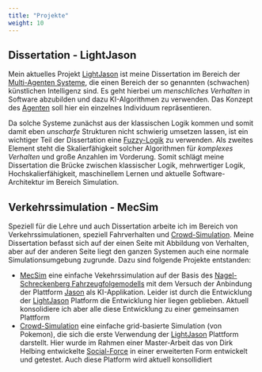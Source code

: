 ```yaml
---
title: "Projekte"
weight: 10
---
```

## Dissertation - LightJason

Mein aktuelles Projekt [LightJason](http://lightjason.org) ist meine Dissertation im Bereich der [Multi-Agenten Systeme](https://de.wikipedia.org/wiki/Multiagentensystem), die einen Bereich der so genannten (schwachen) künstlichen Intelligenz sind. Es geht hierbei um _menschliches Verhalten_ in Software abzubilden und dazu KI-Algorithmen zu verwenden. Das Konzept des [Agenten](https://de.wikipedia.org/wiki/Software-Agent) soll hier ein einzelnes Individuum repräsentieren. 

Da solche Systeme zunächst aus der klassischen Logik kommen und somit damit eben _unscharfe_ Strukturen nicht schwierig umsetzen lassen, ist ein wichtiger Teil der Dissertation eine [Fuzzy-Logik](https://de.wikipedia.org/wiki/Fuzzylogik) zu verwenden. Als zweites Element steht die Skalierfähigkeit solcher Algorithmen für _komplexes Verhalten_ und große Anzahlen im Vorderung. Somit schlägt meine Dissertation die Brücke zwischen klassischer Logik, mehrwertiger Logik, Hochskalierfähigkeit, maschinellem Lernen und aktuelle Software-Architektur im Bereich Simulation.


## Verkehrssimulation - MecSim

Speziell für die Lehre und auch Dissertation arbeite ich im Bereich von Verkehrssimulationen, speziell Fahrverhalten und [Crowd-Simulation](https://de.wikipedia.org/wiki/Gruppensimulation). Meine Dissertation befasst sich auf der einen Seite mit Abbildung von Verhalten, aber auf der anderen Seite liegt den ganzen Systemen auch eine normale Simulationsumgebung zugrunde. Dazu sind folgende Projekte entstanden:

* [MecSim](http://github.com/flashpixx/MecSim) eine einfache Vekehrssimulation auf der Basis des [Nagel-Schreckenberg Fahrzeugfolgemodells](https://de.wikipedia.org/wiki/Nagel-Schreckenberg-Modell) mit dem Versuch der Anbindung der Plattform [Jason](http://jason.sourceforge.net/) als KI-Applikation. Leider ist durch die Entwicklung der [LightJason](http://lightjason.org) Platform die Entwicklung hier liegen geblieben. Aktuell konsolidiere ich aber alle diese Entwicklung zu einer gemeinsamen Plattform
* [Crowd-Simulation](https://github.com/flashpixx/RoutingSimulation) eine einfache grid-basierte Simulation (von Pokemon), die sich die erste Verwendung der [LightJason](http://lightjason.org) Plattform darstellt. Hier wurde im Rahmen einer Master-Arbeit das von Dirk Helbing entwickelte [Social-Force](https://en.wikipedia.org/wiki/Social_force_model) in einer erweiterten Form entwickelt und getestet. Auch diese Platform wird aktuell konsollidiert
